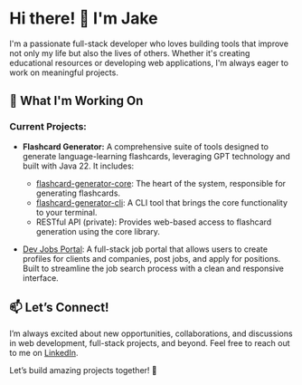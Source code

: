 # Hi there! 👋 I'm Jake
I'm a passionate full-stack developer who loves building tools that improve not only my life but also the lives of others. 
Whether it's creating educational resources or developing web applications, I'm always eager to work on meaningful projects.

## 🔨 What I'm Working On
### Current Projects:
- **Flashcard Generator:**
  A comprehensive suite of tools designed to generate language-learning flashcards, leveraging GPT technology and built with Java 22. It includes:
  - [flashcard-generator-core](https://github.com/jakegodsall/flashcard-generator-core): The heart of the system, responsible for generating flashcards.
  - [flashcard-generator-cli](https://github.com/jakegodsall/flashcard-generator-cli): A CLI tool that brings the core functionality to your terminal.
  - RESTful API (private): Provides web-based access to flashcard generation using the core library.
    
- [Dev Jobs Portal](https://github.com/jakegodsall/devjobs_portal):
    A full-stack job portal that allows users to create profiles for clients and companies, post jobs, and apply for positions. Built to streamline the job search process with a clean and responsive interface.

## 📫 Let’s Connect!

I’m always excited about new opportunities, collaborations, and discussions in web development, full-stack projects, and beyond. Feel free to reach out to me on [LinkedIn](https://www.linkedin.com/in/godsalljake/).

Let’s build amazing projects together! 🚀
